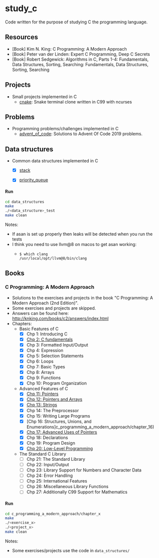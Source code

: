 # study_c

Code written for the purpose of studying C the programming language.

## Resources

- [Book] Kim N. King: C Programming: A Modern Approach
- [Book] Peter van der Linden: Expert C Programming, Deep C Secrets
- [Book] Robert Sedgewick: Algorithms in C, Parts 1-4: Fundamentals, Data Structures, Sorting, Searching: Fundamentals, Data Structures, Sorting, Searching

## Projects

- Small projects implemented in C
    - [cnake](https://github.com/SourenP/cnake): Snake terminal clone written in C99 with ncurses

## Problems

- Programming problems/challenges implemented in C
  - [advent_of_code](https://github.com/SourenP/advent_of_code): Solutions to Advent Of Code 2019 problems.

## Data structures

- Common data structures implemented in C
    - [X] [stack](data_structures/stack.c)
    - [X] [priority_queue](data_structures/priority_queue.c)


#### Run

```bash
cd data_structures
make
./<data_structure>_test
make clean
```

Notes:
- If asan is set up properly then leaks will be detected when you run the tests
- I think you need to use llvm@8 on macos to get asan working:
  - ```
    $ which clang
    /usr/local/opt/llvm@8/bin/clang
    ```

## Books

### C Programming: A Modern Approach

- Solutions to the exercises and projects in the book "C Programming: A Modern Approach (2nd Edition)".
- Some exercises and projects are skipped.
- Answers can be found here: http://knking.com/books/c2/answers/index.html
- Chapters:
    - Basic Features of C
        - [X] Chp 1: Introducing C
        - [X] [Chp 2: C fundamentals](c_programming_a_modern_approach/chapter_02)
        - [X] Chp 3: Formatted Input/Output
        - [X] Chp 4: Expression
        - [X] Chp 5: Selection Statements
        - [X] Chp 6: Loops
        - [X] Chp 7: Basic Types
        - [X] Chp 8: Arrays
        - [X] Chp 9: Functions
        - [X] Chp 10: Program Organization
    - Advanced Features of C
        - [X] [Chp 11: Pointers](c_programming_a_modern_approach/chapter_11)
        - [X] [Chp 12: Pointers and Arrays](c_programming_a_modern_approach/chapter_12)
        - [X] [Chp 13: Strings](c_programming_a_modern_approach/chapter_13)
        - [X] Chp 14: The Preprocessor
        - [X] Chp 15: Writing Large Programs
        - [X] [Chp 16: Structures, Unions, and Enumerations]c_programming_a_modern_approach/chapter_16)
        - [X] [Chp 17: Advanced Uses of Pointers](c_programming_a_modern_approach/chapter_17)
        - [X] Chp 18: Declarations
        - [X] Chp 19: Program Design
        - [X] [Chp 20: Low-Level Programming](c_programming_a_modern_approach/chapter_20)
    - The Standard C Library
        - [ ] Chp 21: The Standard Library
        - [ ] Chp 22: Input/Output
        - [ ] Chp 23: Library Support for Numbers and Character Data
        - [ ] Chp 24: Error Handling
        - [ ] Chp 25: International Features
        - [ ] Chp 26: Miscellaneous Library Functions
        - [ ] Chp 27: Additionally C99 Support for Mathematics

#### Run

```bash
cd c_programming_a_modern_approach/chapter_x
make
./<exercise_x>
./<project_x>
make clean
```

Notes:
  - Some exercises/projects use the code in `data_structures/`

